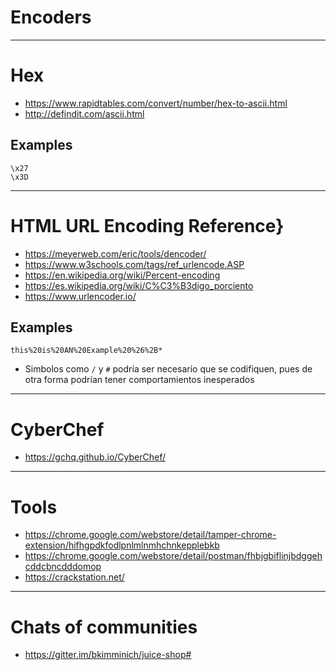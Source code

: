 # Encoders

************************************************************************

# Hex
+ https://www.rapidtables.com/convert/number/hex-to-ascii.html
+ http://defindit.com/ascii.html

## Examples
```
\x27
\x3D
```
************************************************************************

# HTML URL Encoding Reference}
+ https://meyerweb.com/eric/tools/dencoder/
+ https://www.w3schools.com/tags/ref_urlencode.ASP
+ https://en.wikipedia.org/wiki/Percent-encoding
+ https://es.wikipedia.org/wiki/C%C3%B3digo_porciento
+ https://www.urlencoder.io/

## Examples
```
this%20is%20AN%20Example%20%26%2B*
```
* Simbolos como `/` y `#` podría ser necesario que se codifiquen, pues de otra forma podrían tener comportamientos inesperados

************************************************************************

# CyberChef
+ https://gchq.github.io/CyberChef/

****************************************************************************

# Tools
+ https://chrome.google.com/webstore/detail/tamper-chrome-extension/hifhgpdkfodlpnlmlnmhchnkepplebkb
+ https://chrome.google.com/webstore/detail/postman/fhbjgbiflinjbdggehcddcbncdddomop
+ https://crackstation.net/


****************************************************************************

# Chats of communities
+ https://gitter.im/bkimminich/juice-shop#